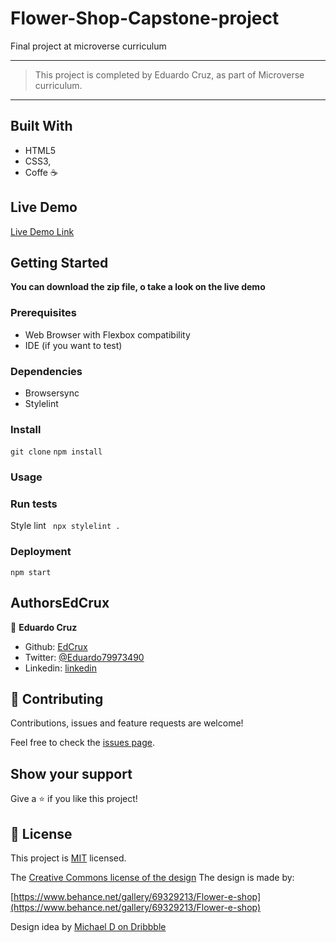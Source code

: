 # Flower-Shop-Capstone-project
Final project at microverse curriculum

---

> This project is completed by Eduardo Cruz, as part of Microverse curriculum.  

--- 
## Built With

- HTML5
- CSS3,
- Coffe ☕

## Live Demo

[Live Demo Link](https://rawcdn.githack.com/EdCrux/Flower-Shop-Capstone-project/3a1638a02d5150ee1f386dc0d99efa2ec375d2ca/index.html)

## Getting Started

**You can download the zip file, o take a look on the live demo**

### Prerequisites
- Web Browser with Flexbox compatibility
- IDE (if you want to test)

### Dependencies

- Browsersync
- Stylelint

### Install

`git clone` `npm install`

### Usage

### Run tests
Style lint
` npx stylelint .`
### Deployment

`npm start`

## AuthorsEdCrux

👤 **Eduardo Cruz**

- Github: [EdCrux](https://github.com/EdCrux)
- Twitter: [@Eduardo79973490](https://twitter.com/twitterhandle)
- Linkedin: [linkedin](www.linkedin.com/in/edcrux)

## 🤝 Contributing

Contributions, issues and feature requests are welcome!

Feel free to check the [issues page](issues/).

## Show your support

Give a ⭐️ if you like this project!

## 📝 License

This project is [MIT](lic.url) licensed.

The [Creative Commons license of the design](https://creativecommons.org/licenses/by-nc-nd/4.0/)
The design is made by: 

[https://www.behance.net/gallery/69329213/Flower-e-shop](https://www.behance.net/gallery/69329213/Flower-e-shop)

Design idea by [Michael D on Dribbble](https://dribbble.com/altezzik)

